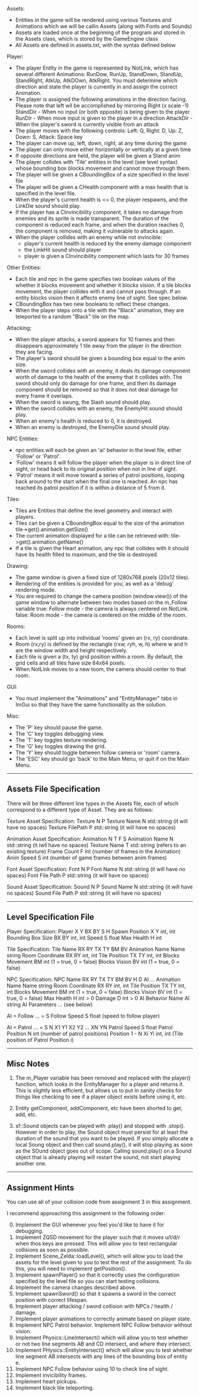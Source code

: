 Assets:
- Entities in the game will be rendered using various Textures and Animations which we will be callin Assets (along with Fonts and Sounds)
- Assets are loaded once at the beginning of the program and stored in the Assets class, which is stored by the GameEngine class
- All Assets are defined in assets.txt, with the syntax defined below

Player:
- The player Entity in the game is represented by NotLink, which has several different Animations: RunDow, RunUp, StandDown, StandUp, StandRight, AtkUp, AtkDOwn, AtkRight. You must determine which direction and state the player is currently in and assign the correct Animation.
- The player is assigned the following animations in the direction facing.
Please note that left wil be accomplished by mirroring Right (x scale -1)
StandDir    - When no input (or both opposite) is being given to the player
RunDir      - When move input is given to the player in a direction
AttackDir   - When the player's sword is currently visible from an attack
- The player moves with the following controls:
  Left: Q, Right: D, Up: Z, Down: S, Attack: Space key
- The player can move up, left, down, right, at any time during the game
- The player can only move either horizontally or vertically at a given time
- If opposite directions are held, the player will be given a Stand anim
- The player collides with 'Tile' entities in the level (see level syntax) whose bounding box blocks movement and cannot move through them.
- The player will be given a CBoundingBox of a size specified in the level file
- The player will be given a CHealth component with a max health that is specified in the level file.
- When the player's current health is <= 0, the player respawns, and the LinkDie sound should play.
- If the player has a CInvincibility component, it takes no damage from enemies and its sprite is made transparent. The duration of the component is reduced each frame, and when the duration reaches 0, the component is removed, making it vulnerable to attacks again.
- When the player collides with an enemy while not invincible:
  - player's current health is reduced by the enemy damage component
  - the LinkHit sound should player
  - player is given a CInvincibility component which lasts for 30 frames

Other Entities:
- Each tile and npc in the game specifies two boolean values of the whether it blocks movement and whether it blocks vision. If a tile blocks movement, the player collides with it and cannot pass through. If an entity blocks vision then it affects enemy line of sight. See spec below.
- CBoundingBox has two new booleans to reflect these changes.
- When the player steps onto a tile with the "Black" animation, they are teleported to a random "Black" tile on the map.

Attacking;
- When the player attacks, a sword appears for 10 frames and then disappears approximately 1 tile away from the player in the direction they are facing.
- The player's sword should be given a bounding box equal to the anim size.
- When the sword collides with an enemy, it deals its damage component worth of damage to the health of the enemy that it collides with. The sword should only do damage for one frame, and then its damage component should be removed so that it does not deal damage for every frame it overlaps.
- When the sword is swung, the Slash sound should play.
- When the sword collides with an enemy, the EnemyHit sound should play.
- When an enemy's health is reduced to 0, it is destroyed.
- When an enemy is destroyed, the EnemyDie sound should play.

NPC Entities:
- npc entities will each be given an 'ai' behavior in the level file, either 'Follow' or 'Patrol'.
- 'Follow' means it will follow the player when the player is in direct line of sight, or head back to its original position when not in line of sight.
- 'Patrol' means it will move toward a series of patrol positions, looping back around to the start when the final one is reached. An npc has reached its patrol position if it is within a distance of 5 from it.

Tiles:
- Tiles are Entities that define the level geometry and interact with players.
- Tiles can be given a CBoundingBox equal to the size of the animation tile->get<CAnimation>().animation.getSize()
- The current animation displayed for a tile can be retrieved with: tile->get<CAnimation>().animation.getName()
- If a tile is given the Heart animation, any npc that collides with it should have its health filled to maximum, and the tile is destroyed.

Drawing:
- The game window is given a fixed size of 1280x768 pixels (20x12 tiles).
- Rendering of the entities is provided for you, as well as a 'debug' rendering mode.
- You are required to change the camera position (window.view()) of the game window to alternate between two modes based on the m_Follow variable
  true: Follow mode - the camera is always centered on NotLink.
  false: Room mode - the camera is centered on the middle of the room.

Rooms:
- Each level is split up into individual 'rooms' given an (rx, ry) coordinate.
- Room (rx,ry) is defined by the rectangle (rx*w, ry*h, w, h) where w and h are the window width and height respectively.
- Each tile is given a (tx, ty) grid position within a room. By default, the grid cells and all tiles have size 64x64 pixels.
- When NotLink moves to a new toom, the camera should center to that room.

GUI:
- You must implement the "Animations" and "EntityManager" tabs in ImGui so that they have the same functionality as the solution.

Misc:
- The 'P' key should pause the game.
- The 'C' key toggles debugging view.
- The 'T' key toggles texture rendering.
- The 'G' key toggles drawing the grid.
- The 'Y' key should toggle between follow camera or 'room' camera.
- The 'ESC' key should go 'back' to the Main Menu, or quit if on the Main Menu.


----------------------------------
Assets File Specification
----------------------------------

There will be three different line types in the Assets file, each of which correspond to a different type of Asset. They are as follows:

Texture Asset Specification:
Texture N P
  Texture Name      N     std::string (it will have no spaces)
  Texture FilePath  P     std::string (it will have no spaces)

Animation Asset Specification:
Animation N T F S
  Animation Name    N     std::string (it iwll have no spaces)
  Texture Name      T     std::string (refers to an existing texture)
  Frame Count       F     int (number of frames in the Animation)
  Anim Speed        S     int (number of game frames between anim frames)

Font Asset Specification:
Font N P
  Font Name         N     std::string (it will have no spaces)
  Font File Path    P     std::string (it will have no spaces)

Sound Asset Specification:
Sound N P
  Sound Name         N     std::string (it will have no spaces)
  Sound File Path    P     std::string (it will have no spaces)

----------------------------------
Level Specification File
----------------------------------

Player Specification:
Player X Y BX BY S H
  Spawn Position      X   Y       int, int
  Bounding Box Size   BX  BY      int, int
  Speed               S           float
  Max Health          H           int

Tile Specification:
Tile Name RX RY TX TY BM BV
  Animation Name    Name    string
  Room Coordinate   RX RY   int, int
  Tile Position     TX TY   int, int
  Blocks Movement   BM      int (1 = true, 0 = false)
  Blocks Vision     BV      int (1 = true, 0 = false)

NPC Specification:
NPC Name RX RY TX TY BM BV H D AI ...
  Animation Name    Name    string
  Room Coordinate   RX RY   int, int
  Tile Position     TX TY   int, int
  Blocks Movement   BM      int (1 = true, 0 = false)
  Blocks Vision     BV      int (1 = true, 0 = false)
  Max Health        H       int > 0
  Damage            D       int > 0
  AI Behavior Name  AI      string
  AI Parameters     ...     (see below)

AI = Follow
  ... = S
  Follow Speed      S       float (speed to follow player)

AI = Patrol
  ... = S N X1 Y1 X2 Y2 ... XN YN
  Patrol Speed      S       float
  Patrol Position   N       int (number of patrol positions)
  Position 1 - N    Xi Yi   int, int (Tile position of Patrol Position i)

----------------------------------
  Misc Notes
----------------------------------

1.  The m_Player variable has been removed and replaced with the player() function, which looks in the EntityManager for a player and returns it.
    This is slightly less efficient, but allows us to put in sanity checks for things like checking to see if a player object exists before using it, etc.

2.  Entity getComponent, addComponent, etc have been shorted to get, add, etc.

3.  sf::Sound objects can be played with .play() and stopped with .stop().
    However in order to play, the Sound object must persist for at least the duration of the sound that you want to be played.
    If you simply allocate a local Soung object and then call sound.play(), it will stop playing as soon as the SOund object goes out of scope.
    Calling sound.play() on a Sound object that is already playing will restart the sound, not start playing another one.

----------------------------------
  Assignment Hints
----------------------------------

You can use all of your collision code from assignment 3 in this assignment.

I recommend approaching this assignment in the following order:

0.  Implement the GUI whenever you feel you'd like to have it for debugging.
1.  Implement ZQSD movement for the player such that it moves u/l/d/r when thos keys are pressed. This will allow you to test rectangular collisions as soon as possible.
2.  Implement Scene_Zelda::loadLevel(), which will allow you to load the assets for the level given to you to test the rest of the assignment.
    To do this, you will need to implement getPosition().
3.  Implement spawnPlayer() so that it correctly uses the configuration specified by the level file so you can start testing collisions.
4.  Implement the camera changes described above.
5.  Implement spawnSword() so that it spawns a sword in the correct position with correct lifespan.
6.  Implement player attacking / sword collision with NPCs / health / damage.
7.  Implement player animations to correctly animate based on player state.
8.  Implement NPC Patrol behavior.
    Implement NPC Follow behavior without vision.
9.  Implement Physics::LineIntersect() which will allow you to test whether or not two line segments AB and CD intersect, and where they intersect.
10. Implement PHysics::EntityIntersect() which will allow you to test whether line segment AB intersects with any lines of the bounding box of entity e.
11. Implement NPC Follow behavior using 10 to check line of sight.
12. Implement invicibility frames.
13. Implement heart pickups.
14. Implement black tile teleporting.
